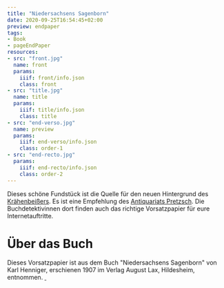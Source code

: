 ```yaml
---
title: "Niedersachsens Sagenborn"
date: 2020-09-25T16:54:45+02:00
preview: endpaper
tags:
- Book
- pageEndPaper
resources:
- src: "front.jpg"
  name: front
  params:
    iiif: front/info.json
    class: front
- src: "title.jpg"
  name: title
  params:
    iiif: title/info.json
    class: title
- src: "end-verso.jpg"
  name: preview
  params:
    iiif: end-verso/info.json
    class: order-1
- src: "end-recto.jpg"
  params:
    iiif: end-recto/info.json
    class: order-2
---
```

Dieses schöne Fundstück ist die Quelle für den neuen Hintergrund des [Krähenbeißers](https://krähenbeisser.de). Es ist eine Empfehlung des [Antiquariats Pretzsch](https://antiquariat-pretzsch.de/). Die Buchdetektivinnen dort finden auch das richtige Vorsatzpapier für eure Internetauftritte.

# Über das Buch

Dieses Vorsatzpapier ist aus dem Buch "Niedersachsens Sagenborn" von Karl Henniger, erschienen 1907 im Verlag August Lax, Hildesheim, entnommen. <a class="worldcat" href="http://www.worldcat.org/oclc/903072932">&nbsp;</a>
